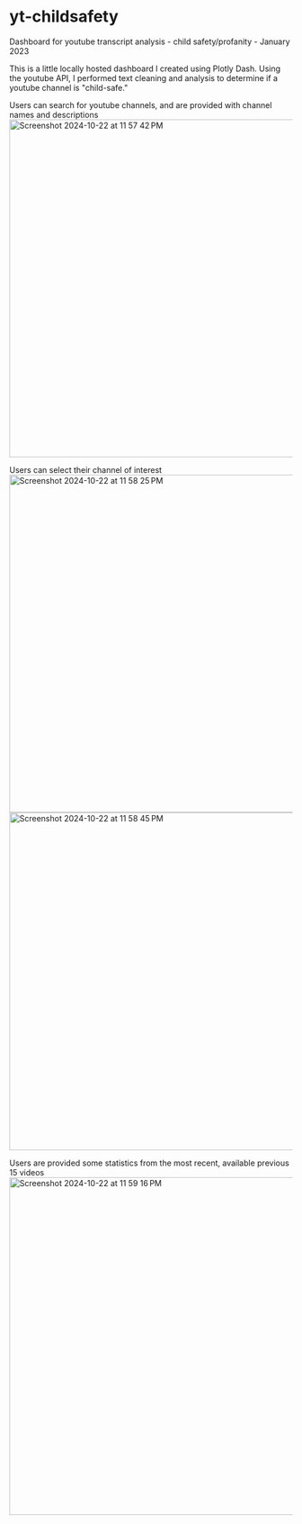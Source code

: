 # yt-childsafety
Dashboard for youtube transcript analysis - child safety/profanity - January 2023


This is a little locally hosted dashboard I created using Plotly Dash. Using the youtube API, I performed text cleaning and analysis to determine if a youtube channel is "child-safe."


Users can search for youtube channels, and are provided with channel names and descriptions
<img width="600" alt="Screenshot 2024-10-22 at 11 57 42 PM" src="https://github.com/user-attachments/assets/260e382f-8be1-4456-84e9-f18992a9b78c">

Users can select their channel of interest
<img width="600" alt="Screenshot 2024-10-22 at 11 58 25 PM" src="https://github.com/user-attachments/assets/b0d8a616-a887-485e-b138-f39b9e069fc5">
<img width="600" alt="Screenshot 2024-10-22 at 11 58 45 PM" src="https://github.com/user-attachments/assets/07c2d29d-78aa-4aa8-bfe8-d2783f098d8b">
<br>


Users are provided some statistics from the most recent, available previous 15 videos
<img width="600" alt="Screenshot 2024-10-22 at 11 59 16 PM" src="https://github.com/user-attachments/assets/b507fe19-d90a-4731-bf4d-e9158f216804">
